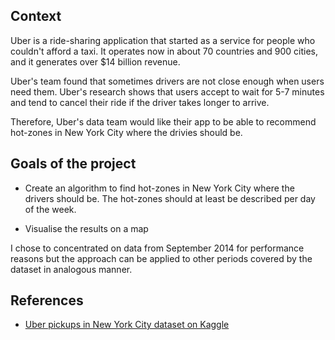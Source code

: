 ## Context 

Uber is a ride-sharing application that started as a service for people who couldn't afford a taxi. It operates now in about 70 countries and 900 cities, and it generates over $14 billion revenue.

Uber's team found that sometimes drivers are not close enough when users need them. Uber's research shows that users accept to wait for 5-7 minutes and tend to cancel their ride if the driver takes longer to arrive.

Therefore, Uber's data team would like their app to be able to recommend hot-zones in New York City where the drivies should be.


## Goals of the project

 - Create an algorithm to find hot-zones in New York City where the drivers should be. The hot-zones should at least be described per day of the week.
  
 - Visualise the results on a map

I chose to concentrated on data from September 2014 for performance reasons but the approach can be applied to other periods covered by the dataset in analogous manner.


 ## References
  
- [Uber pickups in New York City dataset on Kaggle](https://www.kaggle.com/datasets/fivethirtyeight/uber-pickups-in-new-york-city)